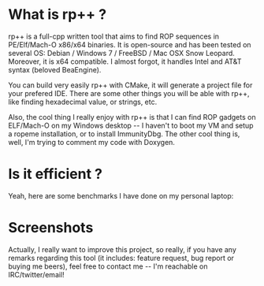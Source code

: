 What is rp++ ?
==============

rp++ is a full-cpp written tool that aims to find ROP sequences in PE/Elf/Mach-O x86/x64 binaries.
It is open-source and has been tested on several OS: Debian / Windows 7 / FreeBSD / Mac OSX Snow Leopard. Moreover, it is x64 compatible.
I almost forgot, it handles Intel and AT&T syntax (beloved BeaEngine).

You can build very easily rp++ with CMake, it will generate a project file for your prefered IDE.
There are some other things you will be able with rp++, like finding hexadecimal value, or strings, etc.

Also, the cool thing I really enjoy with rp++ is that I can find ROP gadgets on ELF/Mach-O on my Windows desktop -- I haven't to boot my VM and setup a ropeme installation, or to install ImmunityDbg.
The other cool thing is, well, I'm trying to comment my code with Doxygen.

Is it efficient ?
=================

Yeah, here are some benchmarks I have done on my personal laptop:


Screenshots
============


Actually, I really want to improve this project, so really, if you have any remarks regarding this tool (it includes: feature request, bug report or buying me beers), feel free to contact me -- I'm reachable on IRC/twitter/email!